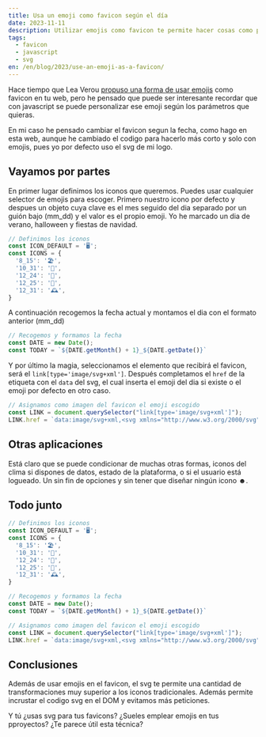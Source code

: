 ```yaml
---
title: Usa un emoji como favicon según el día
date: 2023-11-11
description: Utilizar emojis como favicon te permite hacer cosas como personalizarlo segun el dia.
tags:
  - favicon
  - javascript
  - svg
en: /en/blog/2023/use-an-emoji-as-a-favicon/
---
```


Hace tiempo que Lea Verou [propuso una forma de usar emojis](https://twitter.com/LeaVerou/status/1241619866475474946) como favicon en tu web, pero he pensado que puede ser interesante recordar que con javascript se puede personalizar ese emoji según los parámetros que quieras.

En mi caso he pensado cambiar el favicon segun la fecha, como hago en esta web, aunque he cambiado el codigo para hacerlo más corto y solo con emojis, pues yo por defecto uso el svg de mi logo.

## Vayamos por partes

En primer lugar definimos los iconos que queremos. Puedes usar cualquier selector de emojis para escoger. Primero nuestro icono por defecto y despues un objeto cuya clave es el mes seguido del dia separado por un guión bajo (mm_dd) y el valor es el propio emoji. Yo he marcado un dia de verano, halloween y fiestas de navidad.

``` javascript
// Definimos los iconos
const ICON_DEFAULT = '🖥️';
const ICONS = {
  '8_15': '🏖️',
  '10_31': '🎃',
  '12_24': '🎄',
  '12_25': '🎁',
  '12_31': '️🕰️',
}
```

A continuación recogemos la fecha actual y montamos el dia con el formato anterior (mm_dd)

``` javascript
// Recogemos y formamos la fecha
const DATE = new Date();
const TODAY = `${DATE.getMonth() + 1}_${DATE.getDate()}`
```

Y por último la magia, seleccionamos el elemento que recibirá el favicon, será el `link[type='image/svg+xml']`. Después completamos el `href` de la etiqueta con el `data` del svg, el cual inserta el emoji del dia si existe o el emoji por defecto en otro caso.

``` javascript
// Asignamos como imagen del favicon el emoji escogido
const LINK = document.querySelector("link[type='image/svg+xml']");
LINK.href = `data:image/svg+xml,<svg xmlns="http://www.w3.org/2000/svg" viewBox="0 0 100 100"><text y=".9em" font-size="80">${ICONS[TODAY] || ICON_DEFAULT}</text></svg>`;
```

## Otras aplicaciones

Está claro que se puede condicionar de muchas otras formas, iconos del clima si dispones de datos, estado de la plataforma, o si el usuario está logueado. Un sin fin de opciones y sin tener que diseñar ningún icono ☻.

## Todo junto

``` javascript
// Definimos los iconos
const ICON_DEFAULT = '🖥️';
const ICONS = {
  '8_15': '🏖️',
  '10_31': '🎃',
  '12_24': '🎄',
  '12_25': '🎁',
  '12_31': '️🕰️',
}

// Recogemos y formamos la fecha
const DATE = new Date();
const TODAY = `${DATE.getMonth() + 1}_${DATE.getDate()}`

// Asignamos como imagen del favicon el emoji escogido
const LINK = document.querySelector("link[type='image/svg+xml']");
LINK.href = `data:image/svg+xml,<svg xmlns="http://www.w3.org/2000/svg" viewBox="0 0 100 100"><text y=".9em" font-size="80">${ICONS[TODAY] || ICON_DEFAULT}</text></svg>`;
```

## Conclusiones

Además de usar emojis en el favicon, el svg te permite una cantidad de transformaciones muy superior a los iconos tradicionales. Además permite incrustar el codigo svg en el DOM y evitamos más peticiones.

Y tú ¿usas svg para tus favicons? ¿Sueles emplear emojis en tus pproyectos? ¿Te parece útil esta técnica?
